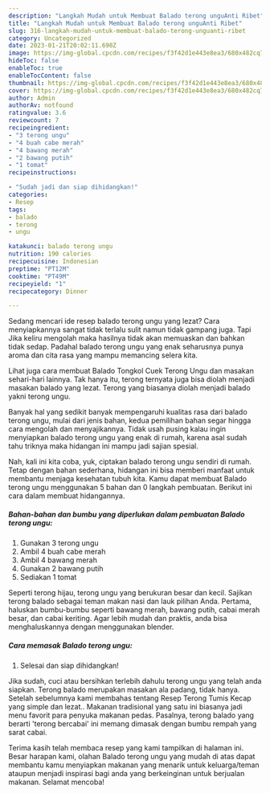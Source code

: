 ```yaml
---
description: "Langkah Mudah untuk Membuat Balado terong unguAnti Ribet"
title: "Langkah Mudah untuk Membuat Balado terong unguAnti Ribet"
slug: 316-langkah-mudah-untuk-membuat-balado-terong-unguanti-ribet
category: Uncategorized
date: 2023-01-21T20:02:11.690Z
image: https://img-global.cpcdn.com/recipes/f3f42d1e443e8ea3/680x482cq70/balado-terong-ungu-foto-resep-utama.jpg
hideToc: false
enableToc: true
enableTocContent: false
thumbnail: https://img-global.cpcdn.com/recipes/f3f42d1e443e8ea3/680x482cq70/balado-terong-ungu-foto-resep-utama.jpg
cover: https://img-global.cpcdn.com/recipes/f3f42d1e443e8ea3/680x482cq70/balado-terong-ungu-foto-resep-utama.jpg
author: Admin
authorAv: notfound
ratingvalue: 3.6
reviewcount: 7
recipeingredient:
- "3 terong ungu"
- "4 buah cabe merah"
- "4 bawang merah"
- "2 bawang putih"
- "1 tomat"
recipeinstructions:

- "Sudah jadi dan siap dihidangkan!"
categories:
- Resep
tags:
- balado
- terong
- ungu

katakunci: balado terong ungu 
nutrition: 190 calories
recipecuisine: Indonesian
preptime: "PT12M"
cooktime: "PT49M"
recipeyield: "1"
recipecategory: Dinner

---
```



Sedang mencari ide resep balado terong ungu yang lezat? Cara menyiapkannya sangat tidak terlalu sulit namun tidak gampang juga. Tapi Jika keliru mengolah maka hasilnya tidak akan memuaskan dan bahkan tidak sedap. Padahal balado terong ungu yang enak seharusnya punya aroma dan cita rasa yang mampu memancing selera kita.


Lihat juga cara membuat Balado Tongkol Cuek Terong Ungu dan masakan sehari-hari lainnya. Tak hanya itu, terong ternyata juga bisa diolah menjadi masakan balado yang lezat. Terong yang biasanya diolah menjadi balado yakni terong ungu.

Banyak hal yang sedikit banyak mempengaruhi kualitas rasa dari balado terong ungu, mulai dari jenis bahan, kedua pemilihan bahan segar hingga cara mengolah dan menyajikannya. Tidak usah pusing kalau ingin menyiapkan balado terong ungu yang enak di rumah, karena asal sudah tahu triknya maka hidangan ini mampu jadi sajian spesial.


Nah, kali ini kita coba, yuk, ciptakan balado terong ungu sendiri di rumah. Tetap dengan bahan sederhana, hidangan ini bisa memberi manfaat untuk membantu menjaga kesehatan tubuh kita. Kamu dapat membuat Balado terong ungu menggunakan 5 bahan dan 0 langkah pembuatan. Berikut ini cara dalam membuat hidangannya.

<!--inarticleads1-->

##### Bahan-bahan dan bumbu yang diperlukan dalam pembuatan Balado terong ungu:

1. Gunakan 3 terong ungu
1. Ambil 4 buah cabe merah
1. Ambil 4 bawang merah
1. Gunakan 2 bawang putih
1. Sediakan 1 tomat


Seperti terong hijau, terong ungu yang berukuran besar dan kecil. Sajikan terong balado sebagai teman makan nasi dan lauk pilihan Anda. Pertama, haluskan bumbu-bumbu seperti bawang merah, bawang putih, cabai merah besar, dan cabai keriting. Agar lebih mudah dan praktis, anda bisa menghaluskannya dengan menggunakan blender. 

<!--inarticleads2-->

##### Cara memasak Balado terong ungu:


1. Selesai dan siap dihidangkan!

Jika sudah, cuci atau bersihkan terlebih dahulu terong ungu yang telah anda siapkan. Terong balado merupakan masakan ala padang, tidak hanya. Setelah sebelumnya kami membahas tentang Resep Terong Tumis Kecap yang simple dan lezat.. Makanan tradisional yang satu ini biasanya jadi menu favorit para penyuka makanan pedas. Pasalnya, terong balado yang berarti &#39;terong bercabai&#39; ini memang dimasak dengan bumbu rempah yang sarat cabai. 

Terima kasih telah membaca resep yang kami tampilkan di halaman ini. Besar harapan kami, olahan Balado terong ungu yang mudah di atas dapat membantu kamu menyiapkan makanan yang menarik untuk keluarga/teman ataupun menjadi inspirasi bagi anda yang berkeinginan untuk berjualan makanan. Selamat mencoba!
